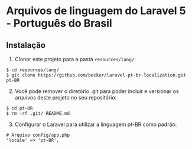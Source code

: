 # Arquivos de linguagem do Laravel 5 - Português do Brasil

## Instalação

1. Clonar este projeto para a pasta `resources/lang/`:

  ```console
$ cd resources/lang/
$ git clone https://github.com/becker/laravel-pt-br-localization.git pt-BR
  ```

2. Você pode remover o diretório .git para poder incluir e versionar os arquivos deste projeto no seu repositório:

  ```console
  $ cd pt-BR
  $ rm -rf .git/ README.md
  ```

3. Configurar o Laravel para utilizar a linguagem pt-BR como padrão:

  ```console
  # Arquivo config/app.php
  'locale' => 'pt-BR',
  ```
